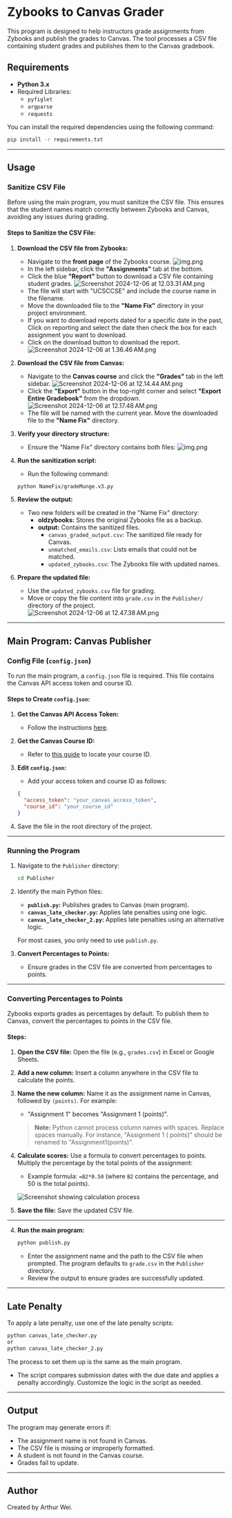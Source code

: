 # Zybooks to Canvas Grader

This program is designed to help instructors grade assignments from Zybooks and publish the grades to Canvas. The tool
processes a CSV file containing student grades and publishes them to the Canvas gradebook.

## Requirements

- **Python 3.x**
- Required Libraries:
    - `pyfiglet`
    - `argparse`
    - `requests`

You can install the required dependencies using the following command:

```bash
pip install -r requirements.txt
```

---

## Usage

### Sanitize CSV File

Before using the main program, you must sanitize the CSV file. This ensures that the student names match correctly
between Zybooks and Canvas, avoiding any issues during grading.

#### Steps to Sanitize the CSV File:

1. **Download the CSV file from Zybooks:**
    - Navigate to the **front page** of the Zybooks course.
      ![img.png](docs/img.png)
    - In the left sidebar, click the **"Assignments"** tab at the bottom.
    - Click the blue **"Report"** button to download a CSV file containing student grades.
      ![Screenshot 2024-12-06 at 12.03.31 AM.png](docs/Screenshot%202024-12-06%20at%2012.03.31%E2%80%AFAM.png)
    - The file will start with "UCSCCSE" and include the course name in the filename.
    - Move the downloaded file to the **"Name Fix"** directory in your project environment.
    - If you want to download reports dated for a specific date in the past, Click on reporting and select the date then check the box for each assignment you want to download.
    - Click on the download button to download the report.
    ![Screenshot 2024-12-06 at 1.36.46 AM.png](docs/Screenshot%202024-12-06%20at%201.36.46%E2%80%AFAM.png)
      
     

2. **Download the CSV file from Canvas:**
    - Navigate to the **Canvas course** and click the **"Grades"** tab in the left sidebar.
      ![Screenshot 2024-12-06 at 12.14.44 AM.png](docs/Screenshot%202024-12-06%20at%2012.14.44%E2%80%AFAM.png)
    - Click the **"Export"** button in the top-right corner and select **"Export Entire Gradebook"** from the dropdown.
      ![Screenshot 2024-12-06 at 12.17.48 AM.png](docs/Screenshot%202024-12-06%20at%2012.17.48%E2%80%AFAM.png)
    - The file will be named with the current year. Move the downloaded file to the **"Name Fix"** directory.

3. **Verify your directory structure:**
    - Ensure the "Name Fix" directory contains both files:
      ![img.png](docs/img2.png)

4. **Run the sanitization script:**
    - Run the following command:

   ```bash
   python NameFix/gradeMunge.v3.py
   ```

5. **Review the output:**
    - Two new folders will be created in the "Name Fix" directory:
        - **oldzybooks:** Stores the original Zybooks file as a backup.
        - **output:** Contains the sanitized files.
            - `canvas_graded_output.csv`: The sanitized file ready for Canvas.
            - `unmatched_emails.csv`: Lists emails that could not be matched.
            - `updated_zybooks.csv`: The Zybooks file with updated names.

6. **Prepare the updated file:**
    - Use the `updated_zybooks.csv` file for grading.
    - Move or copy the file content into `grade.csv` in the `Publisher/` directory of the project.
      ![Screenshot 2024-12-06 at 12.47.38 AM.png](docs/Screenshot%202024-12-06%20at%2012.47.38%E2%80%AFAM.png)

---

## Main Program: Canvas Publisher

### Config File (`config.json`)

To run the main program, a `config.json` file is required. This file contains the Canvas API access token and course ID.

#### Steps to Create `config.json`:

1. **Get the Canvas API Access Token:**
    - Follow the
      instructions [here](https://community.canvaslms.com/t5/Canvas-Basics-Guide/How-do-I-manage-API-access-tokens-in-my-user-account/ta-p/615312).

2. **Get the Canvas Course ID:**
    - Refer to [this guide](https://13kb.helpscoutdocs.com/article/551-how-to-locate-canvas-course-and-section-id) to
      locate your course ID.

3. **Edit `config.json`:**
    - Add your access token and course ID as follows:

   ```json
   {
     "access_token": "your_canvas_access_token",
     "course_id": "your_course_id"
   }
   ```

4. Save the file in the root directory of the project.

---

### Running the Program

1. Navigate to the `Publisher` directory:

   ```bash
   cd Publisher
   ```

2. Identify the main Python files:
    - **`publish.py`:** Publishes grades to Canvas (main program).
    - **`canvas_late_checker.py`:** Applies late penalties using one logic.
    - **`canvas_late_checker_2.py`:** Applies late penalties using an alternative logic.

   For most cases, you only need to use `publish.py`.

3. **Convert Percentages to Points:**
    - Ensure grades in the CSV file are converted from percentages to points.

___

### Converting Percentages to Points

Zybooks exports grades as percentages by default. To publish them to Canvas, convert the percentages to points in the
CSV file.

#### Steps:

1. **Open the CSV file:**
   Open the file (e.g., `grades.csv`) in Excel or Google Sheets.

2. **Add a new column:**
   Insert a column anywhere in the CSV file to calculate the points.

3. **Name the new column:**
   Name it as the assignment name in Canvas, followed by `(points)`. For example:
    - "Assignment 1" becomes "Assignment 1 (points)".
   > **Note:** Python cannot process column names with spaces. Replace spaces manually. For instance, "Assignment 1 (
   points)" should be renamed to "Assignment1(points)".

4. **Calculate scores:**
   Use a formula to convert percentages to points. Multiply the percentage by the total points of the assignment:
    - Example formula: `=B2*0.50` (where `B2` contains the percentage, and 50 is the total points).

   ![Screenshot showing calculation process](docs/Screenshot%202024-12-06%20at%201.11.55%E2%80%AFAM.png)

5. **Save the file:**
   Save the updated CSV file.

---

4. **Run the main program:**

   ```bash
   python publish.py
   ```

    - Enter the assignment name and the path to the CSV file when prompted. The program defaults to `grade.csv` in the
      `Publisher` directory.
    - Review the output to ensure grades are successfully updated.

---

## Late Penalty

To apply a late penalty, use one of the late penalty scripts:

```bash
python canvas_late_checker.py
or 
python canvas_late_checker_2.py
```

The process to set them up is the same as the main program.

- The script compares submission dates with the due date and applies a penalty accordingly. Customize the logic in the
  script as needed.

---

## Output

The program may generate errors if:

- The assignment name is not found in Canvas.
- The CSV file is missing or improperly formatted.
- A student is not found in the Canvas course.
- Grades fail to update.

---

## Author

Created by Arthur Wei.

